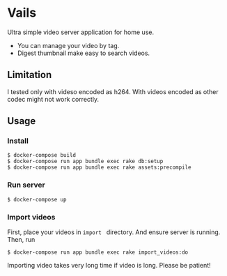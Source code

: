 # Vails

Ultra simple video server application for home use.

- You can manage your video by tag.
- Digest thumbnail make easy to search videos.

## Limitation

I tested only with videso encoded as h264. With videos encoded as other codec might not work correctly.

## Usage

### Install

```
$ docker-compose build
$ docker-compose run app bundle exec rake db:setup
$ docker-compose run app bundle exec rake assets:precompile
```

### Run server
```
$ docker-compose up
```

### Import videos

First, place your videos in `import ` directory. And ensure server is running.
Then, run

```
$ docker-compose run app bundle exec rake import_videos:do
```

Importing video takes very long time if video is long. Please be patient!
